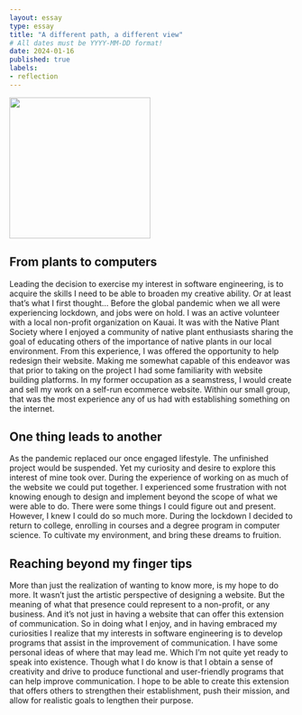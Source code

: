 ```yaml
---
layout: essay
type: essay
title: "A different path, a different view"
# All dates must be YYYY-MM-DD format!
date: 2024-01-16
published: true
labels:
- reflection
---
```


<div class="text-center p-4">
  <img width="250px" 
       src="../img/doors" 
       class="img-thumbnail" >
</div>

## From plants to computers

Leading the decision to exercise my interest in software engineering, is to acquire the skills I need to be able to broaden my creative ability. Or at least that’s what I first thought… Before the global pandemic when we all were experiencing lockdown, and jobs were on hold. I was an active volunteer with a local non-profit organization on Kauai. It was with the Native Plant Society where I enjoyed a community of native plant enthusiasts sharing the goal of educating others of the importance of native plants in our local environment. From this experience, I was offered the opportunity to help redesign their website. Making me somewhat capable of this endeavor was that prior to taking on the project I had some familiarity with website building platforms. In my former occupation as a seamstress, I would create and sell my work on a self-run ecommerce website. Within our small group, that was the most experience any of us had with establishing something on the internet. 

## One thing leads to another

As the pandemic replaced our once engaged lifestyle. The unfinished project would be suspended. Yet my curiosity and desire to explore this interest of mine took over. During the experience of working on as much of the website we could put together. I experienced some frustration with not knowing enough to design and implement beyond the scope of what we were able to do. There were some things I could figure out and present. However, I knew I could do so much more. During the lockdown I decided to return to college, enrolling in courses and a degree program in computer science. To cultivate my environment, and bring these dreams to fruition.

## Reaching beyond my finger tips

More than just the realization of wanting to know more, is my hope to do more. It wasn’t just the artistic perspective of designing a website. But the meaning of what that presence could represent to a non-profit, or any business. And it’s not just in having a website that can offer this extension of communication. So in doing what I enjoy, and in having embraced my curiosities I realize that my interests in software engineering is to develop programs that assist in the improvement of communication. I have some personal ideas of where that may lead me. Which I’m not quite yet ready to speak into existence. Though what I do know is that I obtain a sense of creativity and drive to produce functional and user-friendly programs that can help improve communication. I hope to be able to create this extension that offers others to strengthen their establishment, push their mission, and allow for realistic goals to lengthen their purpose.

